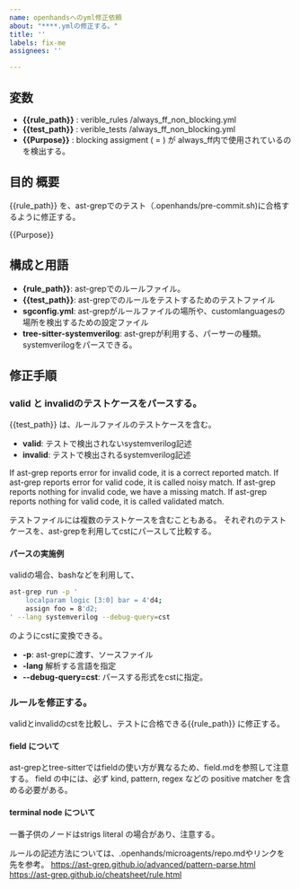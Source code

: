```yaml
---
name: openhandsへのyml修正依頼
about: "****.ymlの修正する。"
title: ''
labels: fix-me
assignees: ''

---
```


## 変数
- **{{rule_path}}** :  verible_rules /always_ff_non_blocking.yml
- **{{test_path}}** :  verible_tests /always_ff_non_blocking.yml
- **{{Purpose}}**  : blocking assigment ( = ) が always_ff内で使用されているのを検出する。 


## 目的 概要

{{rule_path}} を、ast-grepでのテスト（.openhands/pre-commit.sh)に合格するように修正する。

{{Purpose}}

## 構成と用語

- **{rule_path}}**: ast-grepでのルールファイル。
- **{{test_path}}**: ast-grepでのルールをテストするためのテストファイル
- **sgconfig.yml**: ast-grepがルールファイルの場所や、customlanguagesの場所を検出するための設定ファイル
- **tree-sitter-systemverilog**: ast-grepが利用する、パーサーの種類。systemverilogをパースできる。 


## 修正手順

### valid と invalidのテストケースをパースする。
{{test_path}} は、ルールファイルのテストケースを含む。
- **valid**: テストで検出されないsystemverilog記述
- **invalid**: テストで検出されるsystemverilog記述

If ast-grep reports error for invalid code, it is a correct reported match.
If ast-grep reports error for valid code, it is called noisy match.
If ast-grep reports nothing for invalid code, we have a missing match.
If ast-grep reports nothing for valid code, it is called validated match.

テストファイルには複数のテストケースを含むこともある。 
それぞれのテストケースを、ast-grepを利用してcstにパースして比較する。

#### パースの実施例
validの場合、bashなどを利用して、

``` bash
ast-grep run -p '
    localparam logic [3:0] bar = 4'd4;
    assign foo = 8'd2;
' --lang systemverilog --debug-query=cst

```

のようにcstに変換できる。

- **-p**:  ast-grepに渡す、ソースファイル
- **-lang** 解析する言語を指定
- **--debug-query=cst**: パースする形式をcstに指定。

### ルールを修正する。
validとinvalidのcstを比較し、テストに合格できる{{rule_path}} に修正する。

#### field について
ast-grepとtree-sitterではfieldの使い方が異なるため、field.mdを参照して注意する。 
field の中には、必ず kind, pattern, regex などの positive matcher を含める必要がある。

#### terminal node について
一番子供のノードはstrigs literal の場合があり、注意する。

ルールの記述方法については、.openhands/microagents/repo.mdやリンクを先を参考。
https://ast-grep.github.io/advanced/pattern-parse.html
https://ast-grep.github.io/cheatsheet/rule.html
